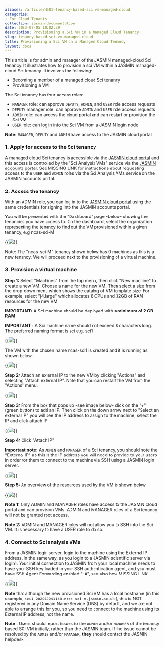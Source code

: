 ```yaml
---
aliases: /article/4581-tenancy-based-sci-vm-managed-cloud
categories:
- For Cloud Tenants
collection: jasmin-documentation
date: 2023-07-05 10:02:59
description: Provisioning a Sci VM in a Managed Cloud Tenancy
slug: tenancy-based-sci-vm-managed-cloud
title: Provisioning a Sci VM in a Managed Cloud Tenancy
layout: docs
---
```


This article is for admin and manager of the JASMIN managed-cloud Sci tenancy.
It illustrates how to provision a sci VM within a JASMIN managed-cloud Sci
tenancy. It involves the following:

- Becoming a member of a managed cloud Sci tenancy
- Provisioning a VM

The Sci tenancy has four access roles:

- `MANAGER` role: can approve `DEPUTY`, `ADMIN`, and `USER` role access requests
- `DEPUTY` manager role: can approve `ADMIN` and `USER` role access requests
- `ADMIN` role: can access the cloud portal and can restart or provision the Sci VM
- `USER` role: can log in into the Sci VM from a JASMIN login node

**Note:** `MANAGER`, `DEPUTY` and `ADMIN` have access to the JASMIN cloud portal

### 1\. Apply for access to the Sci tenancy

A managed cloud Sci tenancy is accessible via the [JASMIN cloud portal](https://cloud.jasmin.ac.uk/) and this access is controlled by the "Sci Analysis VMs" service via the [JASMIN accounts
portal](https://accounts.jasmin.ac.uk). See MISSING LINK for instructions about requesting access to the `USER` and `ADMIN` roles via the Sci Analysis VMs service on the JASMIN accounts portal.

### 2\. Access the tenancy

With an ADMIN role, you can log in to the [JASMIN cloud portal](https://cloud.jasmin.ac.uk/) using the same credentials for signing into the JASMIN accounts portal.

You will be presented with the "Dashboard" page -below- showing the tenancies
you have access to. On the dashboard, select the organization representing the
tenancy to find out the VM provisioned within a given tenancy, e.g ncas-sci-M

{{<image src="img/docs/tenancy-based-sci-vm-managed-cloud/file-jdw37TM5c1.png" caption="dashboard showing tenancies available to this user">}}

Note: The "ncas-sci-M" tenancy shown below has 0 machines as this is a new tenancy.
We will proceed next to the provisioning of a virtual machine.

### 3\. Provision a virtual machine

**Step 1:** Select "Machines" from the top menu, then click "New machine" to
create a new VM. Choose a name for the new VM. Then select a size from the
drop-down menu which shows the catalog of VM template size. For example,
select "j4.large" which allocates 8 CPUs and 32GB of RAM resources for the new
VM

**IMPORTANT:** A Sci machine should be deployed with **a minimum of 2 GB RAM**

**IMPORTANT** : A Sci machine name should not exceed 8 characters long. The
preferred naming format is sci<number> e.g. sci1

{{<image src="img/docs/tenancy-based-sci-vm-managed-cloud/file-9B3PGwdTJf.png" caption="dialogue for creating a new VM">}}

The VM with the chosen name ncas-sci1 is created and it is running as shown
below.

{{<image src="img/docs/tenancy-based-sci-vm-managed-cloud/file-2BhBYPt9hA.png" caption="vm now shown in dashboard">}}

**Step 2:** Attach an external IP to the new VM by clicking "Actions" and
selecting "Attach external IP". Note that you can restart the VM from the
"Actions" menu.

{{<image src="img/docs/tenancy-based-sci-vm-managed-cloud/file-jTpZDG70NA.png" caption="attach external IP (1)">}}

**Step 3:** From the box that pops up -see image below- click on the "+"
(green button) to add an IP. Then click on the down arrow next to "Select an
external IP" you will see the IP address to assign to the machine, select the
IP and click attach IP

{{<image src="img/docs/tenancy-based-sci-vm-managed-cloud/file-6VxGf1Kgz4.png" caption="attach external IP (2)">}}

**Step 4:** Click "Attach IP"

**Important note:** As `ADMIN` and `MANAGER` of a Sci tenancy, you should note the
"External IP" as this is the IP address you will need to provide to your users
in order for them to connect to the machine via SSH using a JASMIN login
server.

{{<image src="img/docs/tenancy-based-sci-vm-managed-cloud/file-PDx3Ze7Nub.png" caption="summary dashboard showing IP allocated.">}}

**Step 5:** An overview of the resources used by the VM is shown below

{{<image src="img/docs/tenancy-based-sci-vm-managed-cloud/file-7IJvElS5yE.png" caption="resources dashboard">}}

**Note 1:** Only ADMIN and MANAGER roles have access to the JASMIN cloud
portal and can provision VMs. ADMIN and MANAGER roles of a Sci tenancy will
not be granted root access.

**Note 2:** ADMIN and MANAGER roles will not allow you to SSH into the Sci VM.
It is necessary to have a USER role to do so.

### 4\. Connect to Sci analysis VMs

From a JASMIN login server, login to the machine using the External IP address.
In the same way, as you login to a JASMIN scientific server via login1. Your
initial connection to JASMIN from your local machine needs to have your SSH
key loaded in your SSH authentication agent, and you must have SSH Agent
Forwarding enabled "-A", see also how  MISSING LINK.

{{<image src="img/docs/tenancy-based-sci-vm-managed-cloud/file-OCr9XwHyWz.png" caption="terminal session showing connection to new VM">}}

**Note** that although the new provisioned Sci VM has a local hostname (in
this example, `sci1-202012041148.ncas-sci-m.jasmin.ac.uk` ), this is NOT
registered in any Domain Name Service (DNS) by default, and we are not able to
arrange this for you, so you need to connect
to the machine using its External IP address, not the name.

**Note** : Users should report issues to the `ADMIN` and/or `MANAGER` of the
tenancy based SCI VM initially, rather than the JASMIN team. If the issue cannot be
resolved by the `ADMIN` and/or `MANAGER`, **they** should contact the JASMIN helpdesk.
